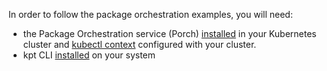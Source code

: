 In order to follow the package orchestration examples, you will need:

* the Package Orchestration service (Porch)
  [installed](https://kpt.dev/guides/porch-installation) in your Kubernetes
  cluster and [kubectl context][kubeconfig] configured with your cluster.
* kpt CLI [installed](/installation/) on your system

[kubeconfig]: https://kubernetes.io/docs/concepts/configuration/organize-cluster-access-kubeconfig/
